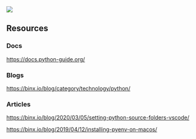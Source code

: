 <img src="https://cdn.jsdelivr.net/gh/devicons/devicon/icons/python/python-original.svg"/>

## Resources
### Docs

https://docs.python-guide.org/

### Blogs

https://binx.io/blog/category/technology/python/

### Articles

https://binx.io/blog/2020/03/05/setting-python-source-folders-vscode/

https://binx.io/blog/2019/04/12/installing-pyenv-on-macos/
